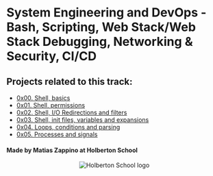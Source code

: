 # System Engineering and DevOps - Bash, Scripting, Web Stack/Web Stack Debugging, Networking & Security, CI/CD

## Projects related to this track:

* [0x00. Shell, basics](./0x00-shell_basics)
* [0x01. Shell, permissions](./0x01-shell_permissions)
* [0x02. Shell, I/O Redirections and filters](./0x02-shell_redirections)
* [0x03. Shell, init files, variables and expansions](./0x03-shell_variables_expansions)
* [0x04. Loops, conditions and parsing](./0x04-loops_conditions_and_parsing)
* [0x05. Processes and signals](./0x05-processes_and_signals)

#### Made by Matias Zappino at Holberton School

<p align="center">
  <img src="http://www.holbertonschool.com/holberton-logo.png"
       alt="Holberton School logo">
</p>